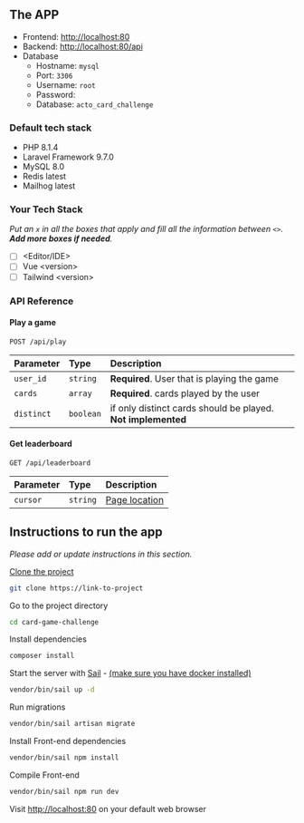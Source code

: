 ## The APP

- Frontend: <http://localhost:80>
- Backend: <http://localhost:80/api>
- Database
  - Hostname: `mysql`
  - Port: `3306`
  - Username: `root`
  - Password:
  - Database: `acto_card_challenge`

### Default tech stack

- PHP 8.1.4
- Laravel Framework 9.7.0
- MySQL 8.0
- Redis latest
- Mailhog latest

### Your Tech Stack

_Put an `x` in all the boxes that apply and fill all the information between `<>`. **Add more boxes if needed**._

- [ ] <Editor/IDE>
- [ ] Vue \<version>
- [ ] Tailwind \<version>

### API Reference

#### Play a game

```http
POST /api/play
```

| Parameter  | Type      | Description                                              |
| :--------  | :-------  | :-------------------------                               |
| `user_id`  | `string`  | **Required**. User that is playing the game              |
| `cards`    | `array`   | **Required**. cards played by the user                   |
| `distinct` | `boolean` | if only distinct cards should be played. **Not implemented** |

#### Get leaderboard

```http
GET /api/leaderboard
```

| Parameter | Type     | Description   |
| :-------- | :------- | :------------ |
| `cursor`  | `string` | [Page location](https://laravel.com/docs/master/pagination#cursor-pagination) |

## Instructions to run the app

_Please add or update instructions in this section._

[Clone the project](https://docs.github.com/en/repositories/creating-and-managing-repositories/cloning-a-repository)

```bash
git clone https://link-to-project
```

Go to the project directory

```bash
cd card-game-challenge
```

Install dependencies

```bash
composer install
```

Start the server with [Sail](https://laravel.com/docs/master/sail#starting-and-stopping-sail) - [(make sure you have docker installed)](https://docs.docker.com/get-docker/)

```bash
vendor/bin/sail up -d
```

Run migrations

```bash
vendor/bin/sail artisan migrate
```

Install Front-end dependencies

```bash
vendor/bin/sail npm install
```

Compile Front-end

```bash
vendor/bin/sail npm run dev
```

Visit <http://localhost:80> on your default web browser
